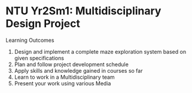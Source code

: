 # NTU Yr2Sm1: Multidisciplinary Design Project  
Learning Outcomes
  1. Design and implement a complete maze exploration system based on given specifications  
  2. Plan and follow project development schedule 
  3. Apply skills and knowledge gained in courses so far
  4. Learn to work in a Multidisciplinary team
  5. Present your work using various Media

